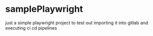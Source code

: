 # samplePlaywright
just a simple playwright project to test out importing it into gitlab and executing ci cd pipelines
